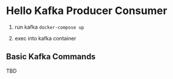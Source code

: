 # Hello Kafka Producer Consumer

1. run kafka
`docker-compose up`

2. exec into kafka container

## Basic Kafka Commands

TBD